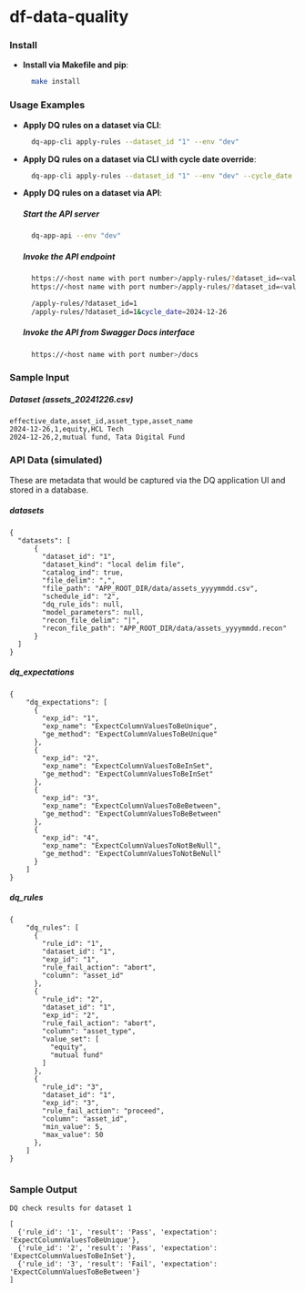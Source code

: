 # df-data-quality

### Install

- **Install via Makefile and pip**:
  ```sh
    make install
  ```

### Usage Examples

- **Apply DQ rules on a dataset via CLI**:
  ```sh
    dq-app-cli apply-rules --dataset_id "1" --env "dev"
  ```

- **Apply DQ rules on a dataset via CLI with cycle date override**:
  ```sh
    dq-app-cli apply-rules --dataset_id "1" --env "dev" --cycle_date "2024-12-26"
  ```

- **Apply DQ rules on a dataset via API**:
  ##### Start the API server
  ```sh
    dq-app-api --env "dev"
  ```
  ##### Invoke the API endpoint
  ```sh
    https://<host name with port number>/apply-rules/?dataset_id=<value>
    https://<host name with port number>/apply-rules/?dataset_id=<value>&cycle_date=<value>

    /apply-rules/?dataset_id=1
    /apply-rules/?dataset_id=1&cycle_date=2024-12-26
  ```
  ##### Invoke the API from Swagger Docs interface
  ```sh
    https://<host name with port number>/docs

  ```

### Sample Input

  ##### Dataset (assets_20241226.csv)
```
effective_date,asset_id,asset_type,asset_name
2024-12-26,1,equity,HCL Tech
2024-12-26,2,mutual fund, Tata Digital Fund
```

### API Data (simulated)
These are metadata that would be captured via the DQ application UI and stored in a database.

  ##### datasets 
```
{
  "datasets": [
      {
        "dataset_id": "1",
        "dataset_kind": "local delim file",
        "catalog_ind": true,
        "file_delim": ",",
        "file_path": "APP_ROOT_DIR/data/assets_yyyymmdd.csv",
        "schedule_id": "2", 
        "dq_rule_ids": null, 
        "model_parameters": null, 
        "recon_file_delim": "|", 
        "recon_file_path": "APP_ROOT_DIR/data/assets_yyyymmdd.recon" 
      }
  ]
}
```

  ##### dq_expectations 
```
{
    "dq_expectations": [
      {
        "exp_id": "1",
        "exp_name": "ExpectColumnValuesToBeUnique",
        "ge_method": "ExpectColumnValuesToBeUnique"
      },
      {
        "exp_id": "2",
        "exp_name": "ExpectColumnValuesToBeInSet",
        "ge_method": "ExpectColumnValuesToBeInSet"
      },
      {
        "exp_id": "3",
        "exp_name": "ExpectColumnValuesToBeBetween",
        "ge_method": "ExpectColumnValuesToBeBetween"
      },
      {
        "exp_id": "4",
        "exp_name": "ExpectColumnValuesToNotBeNull",
        "ge_method": "ExpectColumnValuesToNotBeNull"
      }
    ]
}
```

  ##### dq_rules 
```
{
    "dq_rules": [
      {
        "rule_id": "1",
        "dataset_id": "1",
        "exp_id": "1",
        "rule_fail_action": "abort",
        "column": "asset_id"
      },
      {
        "rule_id": "2",
        "dataset_id": "1",
        "exp_id": "2",
        "rule_fail_action": "abort",
        "column": "asset_type",
        "value_set": [
          "equity",
          "mutual fund"
        ]
      },
      {
        "rule_id": "3",
        "dataset_id": "1",
        "exp_id": "3",
        "rule_fail_action": "proceed",
        "column": "asset_id",
        "min_value": 5,
        "max_value": 50
      },
    ]
}
  
```

### Sample Output 

```
DQ check results for dataset 1

[
  {'rule_id': '1', 'result': 'Pass', 'expectation': 'ExpectColumnValuesToBeUnique'}, 
  {'rule_id': '2', 'result': 'Pass', 'expectation': 'ExpectColumnValuesToBeInSet'}, 
  {'rule_id': '3', 'result': 'Fail', 'expectation': 'ExpectColumnValuesToBeBetween'}
]
```
